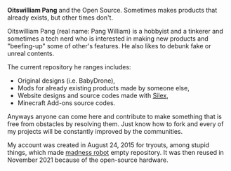 **Oitswilliam Pang** and the Open Source. Sometimes makes products that already exists, but other times don't.

Oitswilliam Pang (real name: Pang William) is a hobbyist and a tinkerer and sometimes a tech nerd<!-- buster --> who is interested in making new products and "beefing-up" some of other's features. He also likes to debunk fake or unreal contents.

The current repository he ranges includes:
* Original designs (i.e. BabyDrone),
* Mods for already existing products made by someone else,
* Website designs and source codes made with [Silex](https://github.com/silexlabs/Silex),
* Minecraft Add-ons source codes.

Anyways anyone can come here and contribute to make something that is free from obstacles by resolving them. Just know how to fork and every of my projects will be constantly improved by the communities.

My account was created in August 24, 2015 for tryouts, among stupid things, which made [madness robot](https://github.com/Bunny350/madness-robot) empty repository. It was then reused in November 2021 because of the open-source hardware.
